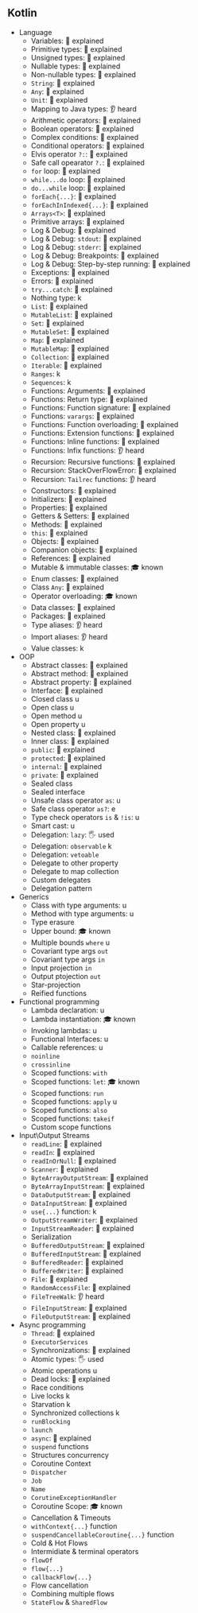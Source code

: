 ## Kotlin
- Language
  - Variables: 🙋 explained
  - Primitive types: 🙋 explained
  - Unsigned types: 🙋 explained
  - Nullable types: 🙋 explained
  - Non-nullable types: 🙋 explained
  - `String`: 🙋 explained
  - `Any`: 🙋 explained
  - `Unit`: 🙋 explained
  - Mapping to Java types: 👂 heard
  - Arithmetic operators: 🙋 explained
  - Boolean operators: 🙋 explained
  - Complex conditions: 🙋 explained
  - Conditional operators: 🙋 explained
  - Elvis operator `?:`: 🙋 explained
  - Safe call opearator `?.`: 🙋 explained
  - `for` loop: 🙋 explained
  - `while...do` loop: 🙋 explained
  - `do...while` loop: 🙋 explained
  - `forEach{...}`: 🙋 explained
  - `forEachInIndexed{...}`: 🙋 explained
  - `Arrays<T>`: 🙋 explained
  - Primitive arrays: 🙋 explained
  - Log & Debug: 🙋 explained
  - Log & Debug: `stdout`: 🙋 explained
  - Log & Debug: `stderr`: 🙋 explained
  - Log & Debug: Breakpoints: 🙋 explained
  - Log & Debug: Step-by-step running: 🙋 explained
  - Exceptions: 🙋 explained
  - Errors: 🙋 explained
  - `try...catch`: 🙋 explained
  - Nothing type: k
  - `List`: 🙋 explained
  - `MutableList`: 🙋 explained
  - `Set`: 🙋 explained
  - `MutableSet`: 🙋 explained
  - `Map`: 🙋 explained
  - `MutableMap`: 🙋 explained
  - `Collection`: 🙋 explained
  - `Iterable`: 🙋 explained
  - `Ranges`: k
  - `Sequences`: k
  - Functions: Arguments: 🙋 explained
  - Functions: Return type: 🙋 explained
  - Functions: Function signature: 🙋 explained
  - Functions: `varargs`: 🙋 explained
  - Functions: Function overloading: 🙋 explained
  - Functions: Extension functions: 🙋 explained
  - Functions: Inline functions: 🙋 explained
  - Functions: Infix functions: 👂 heard
  - Recursion: Recursive functions: 🙋 explained
  - Recursion: StackOverFlowError: 🙋 explained
  - Recursion: `Tailrec` functions: 👂 heard
  - Constructors: 🙋 explained
  - Initializers: 🙋 explained
  - Properties: 🙋 explained
  - Getters & Setters: 🙋 explained
  - Methods: 🙋 explained
  - `this`: 🙋 explained
  - Objects: 🙋 explained
  - Companion objects: 🙋 explained
  - References: 🙋 explained
  - Mutable & immutable classes: 🎓 known
  - Enum classes: 🙋 explained
  - Class `Any`: 🙋 explained
  - Operator overloading: 🎓 known
  - Data classes: 🙋 explained
  - Packages: 🙋 explained
  - Type aliases: 👂 heard
  - Import aliases: 👂 heard
  - Value classes: k
- OOP
  - Abstract classes: 🙋 explained
  - Abstract method: 🙋 explained
  - Abstract property: 🙋 explained
  - Interface: 🙋 explained
  - Closed class u
  - Open class u
  - Open method u
  - Open property u
  - Nested class: 🙋 explained
  - Inner class: 🙋 explained
  - `public`: 🙋 explained
  - `protected`: 🙋 explained
  - `internal`: 🙋 explained
  - `private`: 🙋 explained
  - Sealed class
  - Sealed interface
  - Unsafe class operator `as`: u
  - Safe class operator `as?`: e
  - Type check operators `is` & `!is`: u
  - Smart cast: u
  - Delegation: `lazy`: 🖐️ used
  - Delegation: `observable` k
  - Delegation: `vetoable`
  - Delegate to other property
  - Delegate to map collection
  - Custom delegates
  - Delegation pattern
- Generics
  - Class with type arguments: u
  - Method with type arguments: u
  - Type erasure
  - Upper bound: 🎓 known
  - Multiple bounds `where` u
  - Covariant type args `out`
  - Covariant type args `in`
  - Input projection `in`
  - Output ptojection `out`
  - Star-projection
  - Reified functions
- Functional programming
  - Lambda declaration: u
  - Lambda instantiation: 🎓 known
  - Invoking lambdas: u
  - Functional Interfaces: u
  - Callable references: u
  - `noinline`
  - `crossinline`
  - Scoped functions: `with`
  - Scoped functions: `let`: 🎓 known
  - Scoped functions: `run`
  - Scoped functions: `apply` u
  - Scoped functions: `also`
  - Scoped functions: `takeif`
  - Custom scope functions
- Input\Output Streams
  - `readLine`: 🙋 explained
  - `readIn`: 🙋 explained
  - `readInOrNull`: 🙋 explained
  - `Scanner`: 🙋 explained
  - `ByteArrayOutputStream`: 🙋 explained
  - `ByteArrayInputStream`: 🙋 explained
  - `DataOutputStream`: 🙋 explained
  - `DataInputStream`: 🙋 explained
  - `use{...}` function: k
  - `OutputStreamWriter`: 🙋 explained
  - `InputStreamReader`: 🙋 explained
  - Serialization
  - `BufferedOutputStream`: 🙋 explained
  - `BufferedInputStream`: 🙋 explained
  - `BufferedReader`: 🙋 explained
  - `BufferedWriter`: 🙋 explained
  - `File`: 🙋 explained
  - `RandomAccessFile`: 🙋 explained
  - `FileTreeWalk`: 👂 heard
  - `FileInputStream`: 🙋 explained
  - `FileOutputStream`: 🙋 explained
- Async programming
  - `Thread`: 🙋 explained
  - `ExecutorServices`
  - Synchronizations: 🙋 explained
  - Atomic types: 🖐️ used
  - Atomic operations u
  - Dead locks: 🙋 explained
  - Race conditions
  - Live locks k
  - Starvation k
  - Synchronized collections k
  - `runBlocking`
  - `launch`
  - `async`: 🙋 explained
  - `suspend` functions
  - Structures concurrency
  - Coroutine Context
  - `Dispatcher`
  - `Job`
  - `Name`
  - `CorutineExceptionHandler`
  - Coroutine Scope: 🎓 known
  - Cancellation & Timeouts
  - `withContext{...}` function
  - `suspendCancellableCoroutine{...}` function
  - Cold & Hot Flows
  - Intermidiate & terminal operators
  - `flowOf`
  - `flow{...}`
  - `callbackFlow{...}`
  - Flow cancellation
  - Combining multiple flows
  - `StateFlow` & `SharedFlow`
